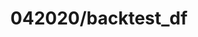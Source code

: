 ---  
schema: 042020/backtest_df,schema::042020/backtest_df  
title: 042020/backtest_df  
organization: Sample Department  
notes: Used in 2 lineage(s)  
resources:  
  - name: 042020/backtest_df 
    url: file:/Users/kensu/Customers/Kensu/LoanApproval/PROD/masterdata/prod/042020/backtest_df 
    format : Parquet  
license: None  
category:
  - Education  
maintainer: User  
maintainer_email: UserMail  
---